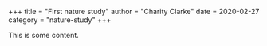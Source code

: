 +++
title = "First nature study"
author = "Charity Clarke"
date = 2020-02-27
category = "nature-study"
+++

This is some content.
